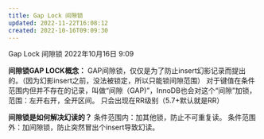```yaml
---
title: Gap Lock 间隙锁
updated: 2022-11-22T16:08:12
created: 2022-10-16T09:09:30
---
```


Gap Lock 间隙锁
2022年10月16日
9:09

**间隙锁GAP LOCK概念：**
GAP间隙锁，仅仅是为了防止insert幻影记录而提出的。（因为幻影insert之前，没法被锁定，所以只能锁间隙范围）
对于键值在条件范围内但并不存在的记录，叫做“间隙（GAP)”，InnoDB也会对这个“间隙”加锁，
范围：左开右开，全开区间。
只会出现在RR级别（5.7+默认就是RR）

**间隙锁是如何解决幻读的？**
条件范围内：加其他锁，防止不可重复读。
条件范围外：加间隙锁，防止突然冒出个insert导致幻读。
